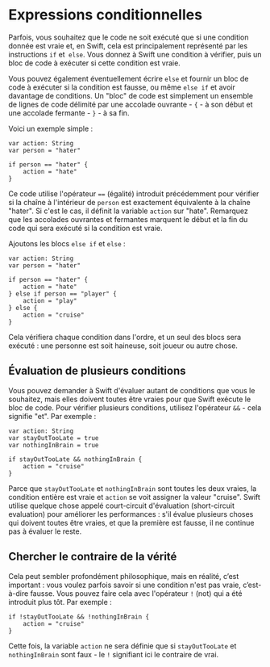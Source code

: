 # Expressions conditionnelles

Parfois, vous souhaitez que le code ne soit exécuté que si une condition donnée est vraie et, en Swift, cela est principalement représenté par les instructions `if` et` else`. Vous donnez à Swift une condition à vérifier, puis un bloc de code à exécuter si cette condition est vraie.

Vous pouvez également éventuellement écrire `else` et fournir un bloc de code à exécuter si la condition est fausse, ou même `else if` et avoir davantage de conditions. Un "bloc" de code est simplement un ensemble de lignes de code délimité par une accolade ouvrante - `{` - à son début et une accolade fermante - `}` - à sa fin.

Voici un exemple simple :

    var action: String
    var person = "hater"

    if person == "hater" {
        action = "hate"
    }

Ce code utilise l'opérateur `==` (égalité) introduit précédemment pour vérifier si la chaîne à l'intérieur de `person` est exactement équivalente à la chaîne "hater". Si c'est le cas, il définit la variable `action` sur "hate". Remarquez que les accolades ouvrantes et fermantes marquent le début et la fin du code qui sera exécuté si la condition est vraie.

Ajoutons les blocs `else if` et `else` :

    var action: String
    var person = "hater"

    if person == "hater" {
        action = "hate"
    } else if person == "player" {
        action = "play"
    } else {
        action = "cruise"
    }

Cela vérifiera chaque condition dans l'ordre, et un seul des blocs sera exécuté : une personne est soit haineuse, soit joueur ou autre chose.


## Évaluation de plusieurs conditions

Vous pouvez demander à Swift d'évaluer autant de conditions que vous le souhaitez, mais elles doivent toutes être vraies pour que Swift exécute le bloc de code. Pour vérifier plusieurs conditions, utilisez l'opérateur `&&` - cela signifie "et". Par exemple :

    var action: String
    var stayOutTooLate = true
    var nothingInBrain = true

    if stayOutTooLate && nothingInBrain {
        action = "cruise"
    }

Parce que `stayOutTooLate` et `nothingInBrain` sont toutes les deux vraies, la condition entière est vraie et `action` se voit assigner la valeur "cruise". Swift utilise quelque chose appelé court-circuit d'évaluation (short-circuit evaluation) pour améliorer les performances : s'il évalue plusieurs choses qui doivent toutes être vraies, et que la première est fausse, il ne continue pas à évaluer le reste.


## Chercher le contraire de la vérité

Cela peut sembler profondément philosophique, mais en réalité, c’est important : vous voulez parfois savoir si une condition n'est pas vraie, c’est-à-dire fausse. Vous pouvez faire cela avec l'opérateur `!` (not) qui a été introduit plus tôt. Par exemple :

    if !stayOutTooLate && !nothingInBrain {
        action = "cruise"
    }

Cette fois, la variable `action` ne sera définie que si `stayOutTooLate` et `nothingInBrain` sont faux - le `!` signifiant ici le contraire de vrai.
